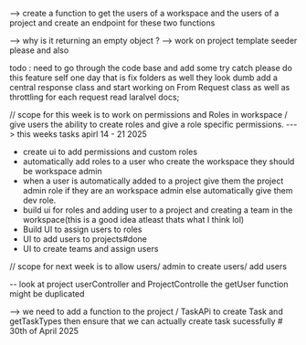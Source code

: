  --> create a function to get the users of a workspace and the users of a project and create an endpoint for these two functions

 --> why is it returning an empty object ?
 --> work on project template seeder please and also  

 todo : need to go through the code base and add some try catch please do this feature self one day that is
 fix folders as well they look dumb
 add a central response class and start working on From Request class as well as throttling for each request read laralvel docs;

// scope for this week is to work on permissions and Roles in workspace / give users the ability to create roles and give a role specific permissions.
  ---> this weeks tasks apirl 14 - 21 2025
  - create ui to add  permissions and custom roles
  - automatically add roles to a user who create the workspace they should be workspace admin
  - when a user is automatically added to a project give them the project admin role if they are an workspace admin else automatically give them dev role.
  - build ui for roles and adding user to a project and creating a team in the workspace(this is a good idea atleast thats what I think lol)
  - Build UI to assign users to roles
  - UI to add users to projects#done
  - UI to create teams and assign users

 // scope for next week is to allow users/ admin to create users/ add users


 -- look at project userController and ProjectControlle the getUser function might be duplicated

--> we need to add a function to the project / TaskAPi to create Task and getTaskTypes then ensure that we can actually create task sucessfully # 30th of April 2025
